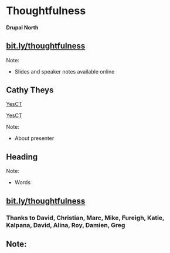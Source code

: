 # Thoughtfulness
#### Drupal North



## [bit.ly/thoughtfulness](http://bit.ly/thoughtfulness)

Note:
- Slides and speaker notes available online



## Cathy Theys

<a href="https://www.drupal.org/u/yesct"><i class="fa fa-drupal"></i> YesCT</a>

<a href="https://twitter.com/yesct"><i class="fa fa-twitter"></i> YesCT</a>

Note:
- About presenter



<!-- .slide: data-background="custom/images/" data-background-size="" data-state="show-header" data-header="" -->
## Heading

Note:
- Words



## [bit.ly/thoughtfulness](http://bit.ly/thoughtfulness)
### Thanks to David, Christian, Marc, Mike, Fureigh, Katie, Kalpana, David, Alina, Roy, Damien, Greg

Note:
-
